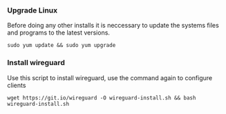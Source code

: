 ### Upgrade Linux

Before doing any other installs it is neccessary to update the systems files and programs to the latest versions.

    sudo yum update && sudo yum upgrade

### Install wireguard

Use this script to install wireguard, use the command again to configure clients

    wget https://git.io/wireguard -O wireguard-install.sh && bash wireguard-install.sh
